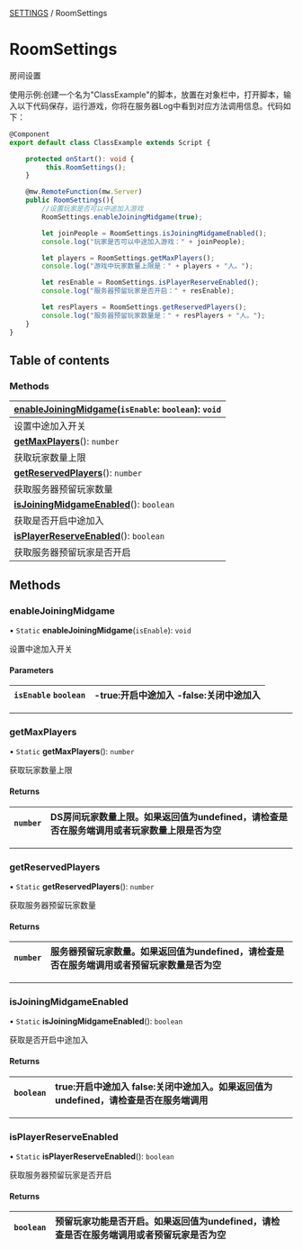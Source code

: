 [SETTINGS](../groups/SETTINGS.SETTINGS.md) / RoomSettings

# RoomSettings <Badge type="tip" text="Class" /> <Score text="RoomSettings" />

房间设置

<span style="font-size: 14px;">

使用示例:创建一个名为"ClassExample"的脚本，放置在对象栏中，打开脚本，输入以下代码保存，运行游戏，你将在服务器Log中看到对应方法调用信息。代码如下：

</span>

```ts
@Component
export default class ClassExample extends Script {

    protected onStart(): void {
         this.RoomSettings();
    }

    @mw.RemoteFunction(mw.Server)
    public RoomSettings(){
        //设置玩家是否可以中途加入游戏
        RoomSettings.enableJoiningMidgame(true);

        let joinPeople = RoomSettings.isJoiningMidgameEnabled();
        console.log("玩家是否可以中途加入游戏：" + joinPeople);

        let players = RoomSettings.getMaxPlayers();
        console.log("游戏中玩家数量上限是：" + players + "人。");

        let resEnable = RoomSettings.isPlayerReserveEnabled();
        console.log("服务器预留玩家是否开启：" + resEnable);

        let resPlayers = RoomSettings.getReservedPlayers();
        console.log("服务器预留玩家数量是：" + resPlayers + "人。");
    }
}
```

## Table of contents

### Methods <Score text="Methods" /> 
| **[enableJoiningMidgame](mw.RoomSettings.md#enablejoiningmidgame)**(`isEnable`: `boolean`): `void`  |
| :-----|
| 设置中途加入开关|
| **[getMaxPlayers](mw.RoomSettings.md#getmaxplayers)**(): `number`  |
| 获取玩家数量上限|
| **[getReservedPlayers](mw.RoomSettings.md#getreservedplayers)**(): `number`  |
| 获取服务器预留玩家数量|
| **[isJoiningMidgameEnabled](mw.RoomSettings.md#isjoiningmidgameenabled)**(): `boolean`  |
| 获取是否开启中途加入|
| **[isPlayerReserveEnabled](mw.RoomSettings.md#isplayerreserveenabled)**(): `boolean`  |
| 获取服务器预留玩家是否开启|

## Methods

### enableJoiningMidgame <Score text="enableJoiningMidgame" /> 

• `Static` **enableJoiningMidgame**(`isEnable`): `void` <Badge type="tip" text="server" />

设置中途加入开关

#### Parameters

| `isEnable` `boolean` | -true:开启中途加入 -false:关闭中途加入 |
| :------ | :------ |



___

### getMaxPlayers <Score text="getMaxPlayers" /> 

• `Static` **getMaxPlayers**(): `number` <Badge type="tip" text="server" />

获取玩家数量上限

#### Returns

| `number` | DS房间玩家数量上限。如果返回值为undefined，请检查是否在服务端调用或者玩家数量上限是否为空 |
| :------ | :------ |


___

### getReservedPlayers <Score text="getReservedPlayers" /> 

• `Static` **getReservedPlayers**(): `number` <Badge type="tip" text="server" />

获取服务器预留玩家数量

#### Returns

| `number` | 服务器预留玩家数量。如果返回值为undefined，请检查是否在服务端调用或者预留玩家数量是否为空 |
| :------ | :------ |


___

### isJoiningMidgameEnabled <Score text="isJoiningMidgameEnabled" /> 

• `Static` **isJoiningMidgameEnabled**(): `boolean` <Badge type="tip" text="server" />

获取是否开启中途加入

#### Returns

| `boolean` | true:开启中途加入 false:关闭中途加入。如果返回值为undefined，请检查是否在服务端调用 |
| :------ | :------ |


___

### isPlayerReserveEnabled <Score text="isPlayerReserveEnabled" /> 

• `Static` **isPlayerReserveEnabled**(): `boolean` <Badge type="tip" text="server" />

获取服务器预留玩家是否开启

#### Returns

| `boolean` | 预留玩家功能是否开启。如果返回值为undefined，请检查是否在服务端调用或者预留玩家是否为空 |
| :------ | :------ |

